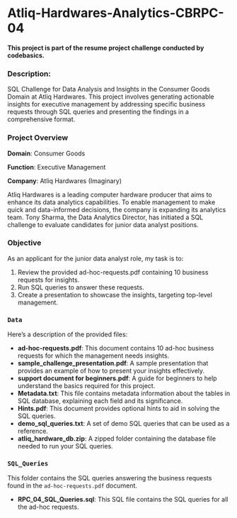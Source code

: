 # Atliq-Hardwares-Analytics-CBRPC-04

**This project is part of the resume project challenge conducted by codebasics.**

### Description:
SQL Challenge for Data Analysis and Insights in the Consumer Goods Domain at Atliq Hardwares. This project involves generating actionable insights for executive management by addressing specific business requests through SQL queries and presenting the findings in a comprehensive format.

### Project Overview
**Domain**: Consumer Goods

**Function**: Executive Management

**Company**: Atliq Hardwares (Imaginary)


Atliq Hardwares is a leading computer hardware producer that aims to enhance its data analytics capabilities. To enable management to make quick and data-informed decisions, the company is expanding its analytics team. Tony Sharma, the Data Analytics Director, has initiated a SQL challenge to evaluate candidates for junior data analyst positions.

### Objective
As an applicant for the junior data analyst role, my task is to:

1. Review the provided ad-hoc-requests.pdf containing 10 business requests for insights.
2. Run SQL queries to answer these requests.
3. Create a presentation to showcase the insights, targeting top-level management.



### `Data`

Here’s a description of the provided files:

- **ad-hoc-requests.pdf**: This document contains 10 ad-hoc business requests for which the management needs insights.
- **sample_challenge_presentation.pdf**: A sample presentation that provides an example of how to present your insights effectively.
- **support document for beginners.pdf**: A guide for beginners to help understand the basics required for this project.
- **Metadata.txt**: This file contains metadata information about the tables in SQL database, explaining each field and its significance.
- **Hints.pdf**: This document provides optional hints to aid in solving the SQL queries.
- **demo_sql_queries.txt**: A set of demo SQL queries that can be used as a reference.
- **atliq_hardware_db.zip**: A zipped folder containing the database file needed to run your SQL queries.

### `SQL_Queries`

This folder contains the SQL queries answering the business requests found in the `ad-hoc-requests.pdf` document.

- **RPC_04_SQL_Queries.sql**: This SQL file contains the SQL queries for all the ad-hoc requests.

